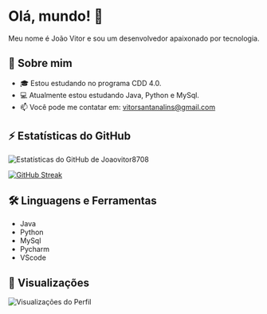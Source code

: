 # Olá, mundo! 👋

Meu nome é João Vitor e sou um desenvolvedor apaixonado por tecnologia.

## 🚀 Sobre mim
- 🎓 Estou estudando no programa CDD 4.0.
- 💻 Atualmente estou estudando Java, Python e MySql.
- 📫 Você pode me contatar em: vitorsantanalins@gmail.com

## ⚡ Estatísticas do GitHub
![Estatísticas do GitHub de Joaovitor8708](https://github-readme-stats.vercel.app/api?username=Joaovitor8708&show_icons=true&theme=radical)

[![GitHub Streak](https://github-readme-streak-stats.herokuapp.com?user=Joaovitor8708&theme=dark&hide_border=true&border_radius=15&date_format=M%20j%5B%2C%20Y%5D)](https://git.io/streak-stats)

## 🛠️ Linguagens e Ferramentas
- Java
- Python
- MySql
- Pycharm
- VScode

## 👀 Visualizações
![Visualizações do Perfil](https://komarev.com/ghpvc/?username=Joaovitor8708)
